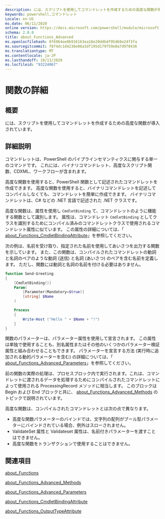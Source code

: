 ```yaml
---
description: には、スクリプトを使用してコマンドレットを作成するための高度な関数が導入されています。
keywords: powershell,コマンドレット
Locale: en-US
ms.date: 06/11/2020
online version: https://docs.microsoft.com/powershell/module/microsoft.powershell.core/about/about_functions_advanced?view=powershell-7.1&WT.mc_id=ps-gethelp
schema: 2.0.0
title: about_Functions_Advanced
ms.openlocfilehash: 8f6964ee0b916163ea18e20ddbdf95d68e24f3fa
ms.sourcegitcommit: f874dc1d4236e06a3df195d179f59e0a7d9f8436
ms.translationtype: MT
ms.contentlocale: ja-JP
ms.lasthandoff: 10/13/2020
ms.locfileid: "93224067"
---
```

# <a name="about-functions-advanced"></a>関数の詳細

## <a name="short-description"></a>概要
には、スクリプトを使用してコマンドレットを作成するための高度な関数が導入されています。

## <a name="long-description"></a>詳細説明

コマンドレットは、PowerShell のパイプラインセマンティクスに関与する単一のコマンドです。 これには、バイナリコマンドレット、高度なスクリプト関数、CDXML、ワークフローが含まれます。

高度な関数を使用すると、PowerShell 関数として記述されたコマンドレットを作成できます。 高度な関数を使用すると、バイナリコマンドレットを記述してコンパイルしなくても、コマンドレットを簡単に作成できます。 バイナリコマンドレットは、C# などの .NET 言語で記述された .NET クラスです。

高度な関数は、属性を使用し `CmdletBinding` て、コマンドレットのように機能する関数として識別します。 属性は、コマンドレット `CmdletBinding` としてクラスを識別するためにコンパイル済みのコマンドレットクラスで使用されるコマンドレット属性に似ています。 この属性の詳細については、「 [about_Functions_CmdletBindingAttribute](about_Functions_CmdletBindingAttribute.md)」を参照してください。

次の例は、名前を受け取り、指定された名前を使用してあいさつを出力する関数を示しています。 また、この関数は、コンパイルされたコマンドレットの動詞と名詞のペアのような動詞 (送信) と名詞 (あいさつ) のペアを含む名前を定義します。 ただし、関数には動詞と名詞の名前を付ける必要はありません。

```powershell
function Send-Greeting
{
    [CmdletBinding()]
    Param(
        [Parameter(Mandatory=$true)]
        [string] $Name
    )

    Process
    {
        Write-Host ("Hello " + $Name + "!")
    }
}
```

関数のパラメーターは、パラメーター属性を使用して宣言されます。
この属性は単独で使用することも、別名属性またはその他のいくつかのパラメーター検証属性と組み合わせることもできます。 パラメーターを宣言する方法 (実行時に追加される動的パラメーターを含む) の詳細については、「 [about_Functions_Advanced_Parameters](about_Functions_Advanced_Parameters.md)」を参照してください。

前の関数の実際の処理は、プロセスブロック内で実行されます。これは、コマンドレットに渡されるデータを処理するためにコンパイルされたコマンドレットによって使用される ProcessingRecord メソッドに相当します。 このブロックは Begin および End ブロックと共に、 [about_Functions_Advanced_Methods](about_Functions_Advanced_Methods.md) のトピックで説明されています。

高度な関数は、コンパイルされたコマンドレットとは次の点で異なります。

- 高度な関数パラメーターのバインドでは、文字列の配列がブール型パラメーターにバインドされている場合、例外はスローされません。
- ValidateSet 属性と Validateset 属性は、名前付きパラメーターを渡すことはできません。
- 高度な関数をトランザクションで使用することはできません。

## <a name="see-also"></a>関連項目

[about_Functions](about_Functions.md)

[about_Functions_Advanced_Methods](about_Functions_Advanced_Methods.md)

[about_Functions_Advanced_Parameters](about_Functions_Advanced_Parameters.md)

[about_Functions_CmdletBindingAttribute](about_Functions_CmdletBindingAttribute.md)

[about_Functions_OutputTypeAttribute](about_Functions_OutputTypeAttribute.md)
